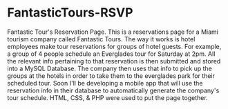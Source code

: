 # FantasticTours-RSVP

Fantastic Tour's Reservation Page. This is a reservations page for a Miami tourism company called Fantastic Tours. The way it works is hotel employees make tour reservations for groups of hotel guests. For example, a group of 4 people schedule an Everglades tour for Saturday at 2pm. All the relevant info pertaining to that reservation is then submitted and stored into a MySQL Database. The company then uses that info to pick up the groups at the hotels in order to take them to the everglades park for their scheduled tour. Soon I'll be developing a mobile app that will use the reservation info in their database to automatically generate the company's tour schedule. HTML, CSS, & PHP were used to put the page together.

